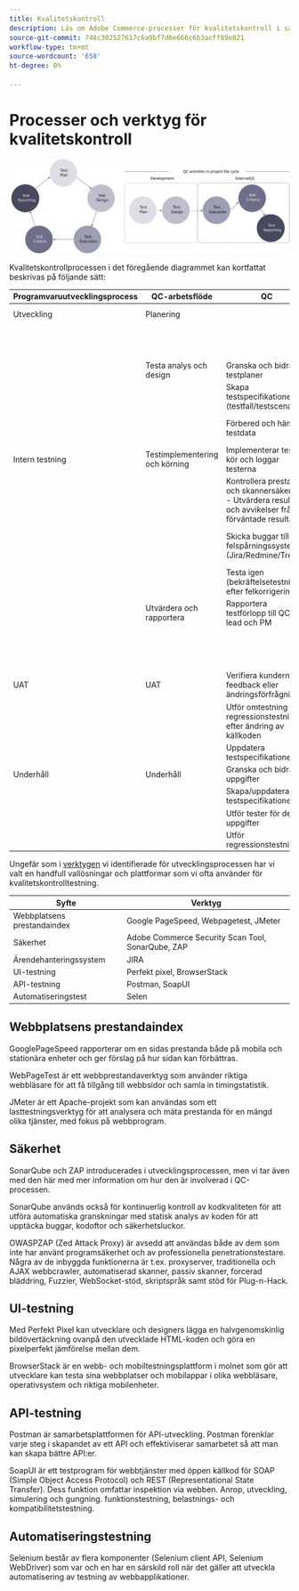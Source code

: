 ```yaml
---
title: Kvalitetskontroll
description: Läs om Adobe Commerce-processer för kvalitetskontroll i samband med implementeringsprojekt.
source-git-commit: 748c302527617c6a9bf7d6e666c6b3acff89e021
workflow-type: tm+mt
source-wordcount: '658'
ht-degree: 0%

---
```



# Processer och verktyg för kvalitetskontroll

![Processdiagram för kvalitetskontroll](../../assets/playbooks/quality-control-diagram.svg)

Kvalitetskontrollprocessen i det föregående diagrammet kan kortfattat beskrivas på följande sätt:

<table>
<thead>
  <tr>
    <th>Programvaruutvecklingsprocess</th>
    <th>QC-arbetsflöde</th>
    <th>QC</th>
    <th>QC-ledare</th>
  </tr>
</thead>
<tbody>
  <tr>
    <td>Utveckling</td>
    <td>Planering</td>
    <td></td>
    <td>Granska och bidra till testplaner</td>
  </tr>
  <tr>
    <td></td>
    <td></td>
    <td></td>
    <td>Skapa testspecifikationer (testfall/testscenarier)</td>
  </tr>
  <tr>
    <td></td>
    <td></td>
    <td></td>
    <td>Förbered och hämta testdata</td>
  </tr>
  <tr>
    <td></td>
    <td>Testa analys och design</td>
    <td>Granska och bidra till testplaner</td>
    <td>inleda preparatet, specifikationer</td>
  </tr>
  <tr>
    <td></td>
    <td></td>
    <td>Skapa testspecifikationer (testfall/testscenarier)</td>
    <td>Skriv eller granska en teststrategi för projektet</td>
  </tr>
  <tr>
    <td></td>
    <td></td>
    <td>Förbered och hämta testdata</td>
    <td> Ledande, styrande och övervakande av analys, design</td>
  </tr>
  <tr>
    <td>Intern testning</td>
    <td>Testimplementering och körning</td>
    <td>Implementerar tester, kör och loggar testerna</td>
    <td>Övervaka genomförandet och genomförandet av testerna</td>
  </tr>
  <tr>
    <td></td>
    <td></td>
    <td>Kontrollera prestanda och skannersäkerhet - Utvärdera resultat och avvikelser från förväntade resultat</td>
    <td>Sörja för att testerna kan spåras till testgrunden och spåra buggar i systemet för spårning av fel</td>
  </tr>
  <tr>
    <td></td>
    <td></td>
    <td>Skicka buggar till felspårningssystem (Jira/Redmine/Trello)</td>
    <td>Prioritera/schemalägg tester för anpassning till den projektplanering som definieras av PM</td>
  </tr>
  <tr>
    <td></td>
    <td></td>
    <td>Testa igen (bekräftelsetestning) efter felkorrigering</td>
    <td></td>
  </tr>
  <tr>
    <td></td>
    <td>Utvärdera och rapportera</td>
    <td>Rapportera testförlopp till QC-lead och PM</td>
    <td>Utvärdera testresultat och förlopp</td>
  </tr>
  <tr>
    <td></td>
    <td></td>
    <td></td>
    <td>Skriv testsammanfattningsrapporter baserade på den information som samlats in under testet</td>
  </tr>
  <tr>
    <td>UAT</td>
    <td>UAT</td>
    <td>Verifiera kundernas feedback eller ändringsförfrågningar</td>
    <td>Uppföljning</td>
  </tr>
  <tr>
    <td></td>
    <td></td>
    <td>Utför omtestning och regressionstestning efter ändring av källkoden</td>
    <td>Kontrollerar</td>
  </tr>
  <tr>
    <td></td>
    <td></td>
    <td>Uppdatera testspecifikationer</td>
    <td></td>
  </tr>
  <tr>
    <td>Underhåll</td>
    <td>Underhåll</td>
    <td>Granska och bidra till uppgifter</td>
    <td>Granska och beräkna tiden för uppgifter</td>
  </tr>
  <tr>
    <td></td>
    <td></td>
    <td>Skapa/uppdatera testspecifikationer</td>
    <td>Uppföljningstestets förlopp</td>
  </tr>
  <tr>
    <td></td>
    <td></td>
    <td>Utför tester för dessa uppgifter</td>
    <td></td>
  </tr>
  <tr>
    <td></td>
    <td></td>
    <td>Utför regressionstestning</td>
    <td></td>
  </tr>
</tbody>
</table>

Ungefär som i [verktygen](project-management-tools.md) vi identifierade för utvecklingsprocessen har vi valt en handfull vallösningar och plattformar som vi ofta använder för kvalitetskontrolltestning.

| Syfte | Verktyg |
|---------------------------|---------------------------------------------------|
| Webbplatsens prestandaindex | Google PageSpeed, Webpagetest, JMeter |
| Säkerhet | Adobe Commerce Security Scan Tool, SonarQube, ZAP |
| Ärendehanteringssystem | JIRA |
| UI-testning | Perfekt pixel, BrowserStack |
| API-testning | Postman, SoapUI |
| Automatiseringstest | Selen |


## Webbplatsens prestandaindex

GooglePageSpeed rapporterar om en sidas prestanda både på mobila och stationära enheter och ger förslag på hur sidan kan förbättras.

WebPageTest är ett webbprestandaverktyg som använder riktiga webbläsare för att få tillgång till webbsidor och samla in timingstatistik.

JMeter är ett Apache-projekt som kan användas som ett lasttestningsverktyg för att analysera och mäta prestanda för en mängd olika tjänster, med fokus på webbprogram.

## Säkerhet

SonarQube och ZAP introducerades i utvecklingsprocessen, men vi tar även med den här med mer information om hur den är involverad i QC-processen.

SonarQube används också för kontinuerlig kontroll av kodkvaliteten för att utföra automatiska granskningar med statisk analys av koden för att upptäcka buggar, kodoftor och säkerhetsluckor.

OWASPZAP (Zed Attack Proxy) är avsedd att användas både av dem som inte har använt programsäkerhet och av professionella penetrationstestare. Några av de inbyggda funktionerna är t.ex. proxyserver, traditionella och AJAX webbcrawler, automatiserad skanner, passiv skanner, forcerad bläddring, Fuzzier, WebSocket-stöd, skriptspråk samt stöd för Plug-n-Hack.

## UI-testning

Med Perfekt Pixel kan utvecklare och designers lägga en halvgenomskinlig bildövertäckning ovanpå den utvecklade HTML-koden och göra en pixelperfekt jämförelse mellan dem.

BrowserStack är en webb- och mobiltestningsplattform i molnet som gör att utvecklare kan testa sina webbplatser och mobilappar i olika webbläsare, operativsystem och riktiga mobilenheter.

## API-testning

Postman är samarbetsplattformen för API-utveckling. Postman förenklar varje steg i skapandet av ett API och effektiviserar samarbetet så att man kan skapa bättre API:er.

SoapUI är ett testprogram för webbtjänster med öppen källkod för SOAP (Simple Object Access Protocol) och REST (Representational State Transfer). Dess funktion omfattar inspektion via webben. Anrop, utveckling, simulering och gungning. funktionstestning, belastnings- och kompatibilitetstestning.

## Automatiseringstestning

Selenium består av flera komponenter (Selenium client API, Selenium WebDriver) som var och en har en särskild roll när det gäller att utveckla automatisering av testning av webbapplikationer.
